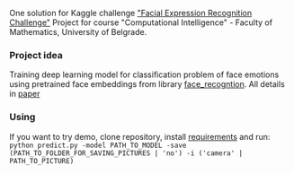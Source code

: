 One solution for Kaggle challenge ["Facial Expression Recognition Challenge"](https://www.kaggle.com/c/challenges-in-representation-learning-facial-expression-recognition-challenge)
Project for course "Computational Intelligence" - Faculty of Mathematics, University of Belgrade.

### Project idea
Training deep learning model for classification problem of face emotions using pretrained face embeddings from library [face_recogntion](https://pypi.org/project/face_recognition/). 
All details in [paper](https://github.com/DenisAlicic/Face-emotions/blob/master/paper/emotions_recognizer.pdf)

### Using
If you want to try demo, clone repository, install [requirements](https://github.com/DenisAlicic/Face-emotions/blob/master/requirements.txt) and run:
`python predict.py -model PATH_TO_MODEL -save (PATH_TO_FOLDER_FOR_SAVING_PICTURES | 'no') -i ('camera' | PATH_TO_PICTURE)`
